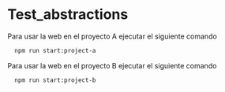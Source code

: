 # Test_abstractions
 
Para usar la web en el proyecto A ejecutar el siguiente comando
```bash
  npm run start:project-a
```

Para usar la web en el proyecto B ejecutar el siguiente comando
```bash
  npm run start:project-b
```
    